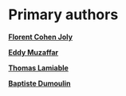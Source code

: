 Primary authors
===============

__[Florent Cohen Joly](https://github.com/FlorianCohenJoly)__

__[Eddy Muzaffar](https://github.com/EddyMuzaffar)__

__[Thomas Lamiable](https://github.com/Thomlam)__

__[Baptiste Dumoulin](https://github.com/Ptitbapt)__


